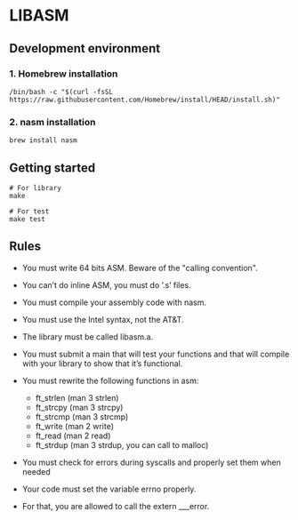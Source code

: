 # LIBASM

## Development environment

### 1. Homebrew installation

```shell
/bin/bash -c "$(curl -fsSL https://raw.githubusercontent.com/Homebrew/install/HEAD/install.sh)"
```

### 2. nasm installation

```shell
brew install nasm 
```

## Getting started

```shell
# For library
make

# For test
make test
```

## Rules

* You must write 64 bits ASM. Beware of the "calling convention".

* You can’t do inline ASM, you must do ’.s’ files.

* You must compile your assembly code with nasm.

* You must use the Intel syntax, not the AT&T.

* The library must be called libasm.a.

* You must submit a main that will test your functions and that will compile with your library to show that it’s functional.

* You must rewrite the following functions in asm:

	* ft_strlen (man 3 strlen)
	* ft_strcpy (man 3 strcpy)
	* ft_strcmp (man 3 strcmp)
	* ft_write (man 2 write)
	* ft_read (man 2 read)
	* ft_strdup (man 3 strdup, you can call to malloc)

* You must check for errors during syscalls and properly set them when needed

* Your code must set the variable errno properly.

* For that, you are allowed to call the extern ___error.